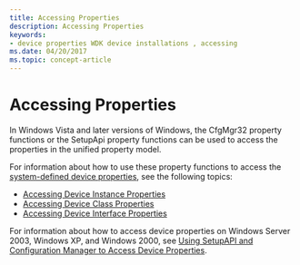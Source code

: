 ```yaml
---
title: Accessing Properties
description: Accessing Properties
keywords:
- device properties WDK device installations , accessing
ms.date: 04/20/2017
ms.topic: concept-article
---
```


# Accessing Properties

In Windows Vista and later versions of Windows, the CfgMgr32 property functions or the SetupApi property functions can be used to access the properties in the unified property model.

For information about how to use these property functions to access the [system-defined device properties](system-defined-device-properties2.md), see the following topics:
* [Accessing Device Instance Properties](accessing-device-instance-properties--windows-vista-and-later-.md)
* [Accessing Device Class Properties](accessing-device-class-properties--windows-vista-and-later-.md)
* [Accessing Device Interface Properties](accessing-device-interface-properties--windows-vista-and-later-.md)

For information about how to access device properties on Windows Server 2003, Windows XP, and Windows 2000, see [Using SetupAPI and Configuration Manager to Access Device Properties](using-setupapi-and-configuration-manager-to-access-device-properties.md).

 

 





